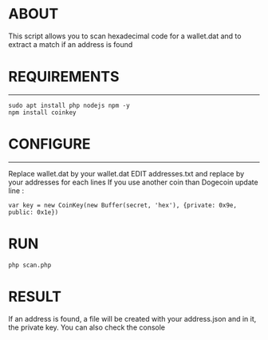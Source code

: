 # ABOUT
This script allows you to scan hexadecimal code for a wallet.dat and to extract a match if an address is found

# REQUIREMENTS
---------------------
```
sudo apt install php nodejs npm -y
npm install coinkey
```

# CONFIGURE
---------------------
Replace wallet.dat by your wallet.dat
EDIT addresses.txt and replace by your addresses for each lines
If you use another coin than Dogecoin update line :
```
var key = new CoinKey(new Buffer(secret, 'hex'), {private: 0x9e, public: 0x1e})
```

# RUN
```
php scan.php
```

# RESULT
If an address is found, a file will be created with your address.json and in it, the private key.
You can also check the console

